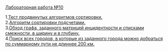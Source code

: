 <a href="https://vk.com/doc-78641724_393701278?hash=83791bdb1bd6d74aeb&dl=786541c20001d974e0">Лабораторная работа №10</a>    

1.<a href="https://github.com/Maxim22052002/Lab10/tree/master/Number1(10)">Тест продвинутых алгоритмов сортировки.</a>   
2.<a href="https://github.com/Maxim22052002/Lab10/tree/master/Number2(10)">Алгоритм сортировки подсчетами.</a>  
3.<a href="https://github.com/Maxim22052002/Lab10/tree/master/Number3(10)">Обход графа, заданного матрицей инцидентности и списками смежности, в ширину и в глубину.</a>   
4.<a href="https://github.com/Maxim22052002/Lab10/tree/master/Number4(10)">Поиск всех городов, в которые из заданного города можно добраться по суммарному пути не длиннее 200 км.</a>
